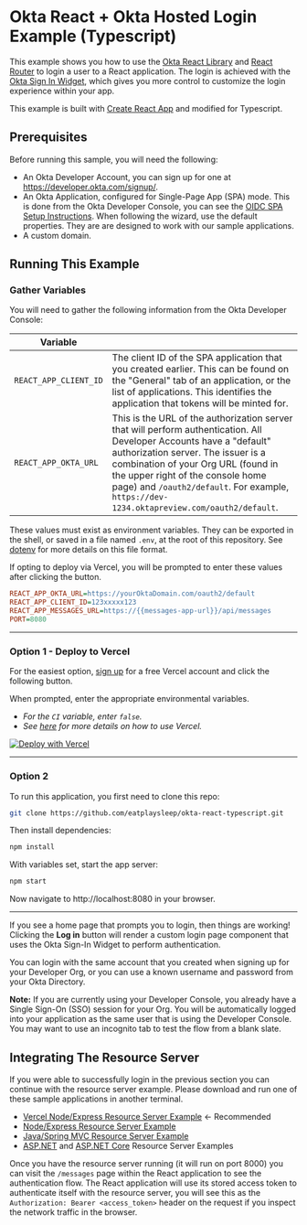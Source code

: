 # Okta React + Okta Hosted Login Example (Typescript)

This example shows you how to use the [Okta React Library][] and [React Router](https://github.com/ReactTraining/react-router) to login a user to a React application.  The login is achieved with the [Okta Sign In Widget][], which gives you more control to customize the login experience within your app.

This example is built with [Create React App][] and modified for Typescript.

## Prerequisites

Before running this sample, you will need the following:

* An Okta Developer Account, you can sign up for one at https://developer.okta.com/signup/.
* An Okta Application, configured for Single-Page App (SPA) mode. This is done from the Okta Developer Console, you can see the [OIDC SPA Setup Instructions][].  When following the wizard, use the default properties.  They are are designed to work with our sample applications.
* A custom domain.

## Running This Example

### Gather Variables

You will need to gather the following information from the Okta Developer Console:

| Variable | |
| --- | --- |
| `REACT_APP_CLIENT_ID` | The client ID of the SPA application that you created earlier. This can be found on the "General" tab of an application, or the list of applications.  This identifies the application that tokens will be minted for. |
| `REACT_APP_OKTA_URL` | This is the URL of the authorization server that will perform authentication.  All Developer Accounts have a "default" authorization server.  The issuer is a combination of your Org URL (found in the upper right of the console home page) and `/oauth2/default`. For example, `https://dev-1234.oktapreview.com/oauth2/default`. |

These values must exist as environment variables. They can be exported in the shell, or saved in a file named `.env`, at the root of this repository. See [dotenv](https://www.npmjs.com/package/dotenv) for more details on this file format.

If opting to deploy via Vercel, you will be prompted to enter these values after clicking the button.

```ini
REACT_APP_OKTA_URL=https://yourOktaDomain.com/oauth2/default
REACT_APP_CLIENT_ID=123xxxxx123
REACT_APP_MESSAGES_URL=https://{{messages-app-url}}/api/messages
PORT=8080
```

___
### Option 1 - Deploy to Vercel
For the easiest option, [sign up](https://vercel.com/signup) for a free Vercel account and click the following button.

When prompted, enter the appropriate environmental variables.

* _For the `CI` variable, enter `false`._
* _See [here](https://vercel.com/docs/get-started) for more details on how to use Vercel._

[![Deploy with Vercel](https://vercel.com/button)](https://vercel.com/new/clone?repository-url=https%3A%2F%2Fgithub.com%2Featplaysleep%2Fokta-react-typescript%2Ftree%2Fs&env=REACT_APP_OKTA_AUTH_SERVER_ID,REACT_APP_OKTA_CLIENT_ID,REACT_APP_OKTA_URL,CI&demo-title=Okta%20React%20Typescript&demo-description=Sample%20React%20Typescript%20project%20showcasing%20Okta%20AuthN%20%26%20AuthZ&demo-url=https%3A%2F%2Fsubway-app.atko.rocks)

___
### Option 2
To run this application, you first need to clone this repo:

```bash
git clone https://github.com/eatplaysleep/okta-react-typescript.git
```

Then install dependencies:

```bash
npm install
```

With variables set, start the app server:

```bash
npm start
```

Now navigate to http://localhost:8080 in your browser.

___

If you see a home page that prompts you to login, then things are working!  Clicking the **Log in** button will render a custom login page component that uses the Okta Sign-In Widget to perform authentication.

You can login with the same account that you created when signing up for your Developer Org, or you can use a known username and password from your Okta Directory.

**Note:** If you are currently using your Developer Console, you already have a Single Sign-On (SSO) session for your Org.  You will be automatically logged into your application as the same user that is using the Developer Console.  You may want to use an incognito tab to test the flow from a blank slate.

## Integrating The Resource Server

If you were able to successfully login in the previous section you can continue with the resource server example.  Please download and run one of these sample applications in another terminal.

* [Vercel Node/Express Resource Server Example](https://github.com/eatplaysleep/okta-demo-messages) <- Recommended
* [Node/Express Resource Server Example](https://github.com/okta/samples-nodejs-express-4/tree/master/resource-server)
* [Java/Spring MVC Resource Server Example](https://github.com/okta/samples-java-spring/tree/master/resource-server)
* [ASP.NET](https://github.com/okta/samples-aspnet/tree/master/resource-server) and [ASP.NET Core](https://github.com/okta/samples-aspnetcore/tree/master/samples-aspnetcore-3x/resource-server) Resource Server Examples

Once you have the resource server running (it will run on port 8000) you can visit the `/messages` page within the React application to see the authentication flow.  The React application will use its stored access token to authenticate itself with the resource server, you will see this as the `Authorization: Bearer <access_token>` header on the request if you inspect the network traffic in the browser.

[Create React App]: https://create-react-app.dev
[Okta React Library]: https://github.com/okta/okta-react
[OIDC SPA Setup Instructions]: https://developer.okta.com/docs/guides/sign-into-spa/react/before-you-begin
[PKCE Flow]: https://developer.okta.com/docs/guides/implement-auth-code-pkce
[Okta Sign In Widget]: https://github.com/okta/okta-signin-widget
